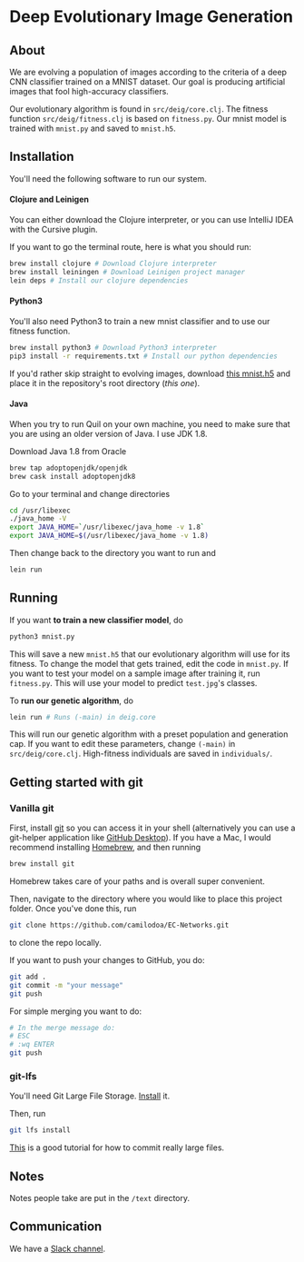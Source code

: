 # Deep Evolutionary Image Generation

## About

We are evolving a population of images according to the criteria of a deep CNN classifier trained on a MNIST dataset. Our goal is producing artificial images that fool high-accuracy classifiers.

Our evolutionary algorithm is found in `src/deig/core.clj`. The fitness function `src/deig/fitness.clj` is based on `fitness.py`. Our mnist model is trained with `mnist.py` and saved to `mnist.h5`.

## Installation

You'll need the following software to run our system.

#### Clojure and Leinigen

You can either download the Clojure interpreter, or you can use IntelliJ IDEA with the Cursive plugin.

If you want to go the terminal route, here is what you should run:

```bash
brew install clojure # Download Clojure interpreter
brew install leiningen # Download Leinigen project manager
lein deps # Install our clojure dependencies
```

#### Python3

You'll also need Python3 to train a new mnist classifier and to use our fitness function.

```bash
brew install python3 # Download Python3 interpreter
pip3 install -r requirements.txt # Install our python dependencies
```

If you'd rather skip straight to evolving images, download [this mnist.h5](https://drive.google.com/file/d/1TUoh30XljT7BZSGSaLzOSmTcH2s_t_xX/view?usp=sharing) and place
it in the repository's root directory (*this one*).


#### Java

When you try to run Quil on your own machine, you need to make sure that you are using an older version of Java. I use JDK 1.8.

Download Java 1.8 from Oracle

```bash
brew tap adoptopenjdk/openjdk
brew cask install adoptopenjdk8
```

Go to your terminal and change directories

```bash
cd /usr/libexec
./java_home -V
export JAVA_HOME=`/usr/libexec/java_home -v 1.8`
export JAVA_HOME=$(/usr/libexec/java_home -v 1.8)
```

Then change back to the directory you want to run and

```bash
lein run
```

## Running

If you want **to train a new classifier model**, do

```bash
python3 mnist.py
```

This will save a new `mnist.h5` that our evolutionary algorithm will use for its fitness. To change the model that gets trained, edit the code in `mnist.py`. If you want to test your model on a sample image after training it, run `fitness.py`. This will use your model to predict `test.jpg`'s classes.


To **run our genetic algorithm**, do

```bash
lein run # Runs (-main) in deig.core
```

This will run our genetic algorithm with a preset population and generation cap. If you want to edit these parameters, change `(-main)` in `src/deig/core.clj`. High-fitness individuals are saved in `individuals/`.

## Getting started with git

### Vanilla git

First, install [git](https://git-scm.com/book/en/v2/Getting-Started-Installing-Git) so you can access it in your shell (alternatively you can use a git-helper application like [GitHub Desktop](https://desktop.github.com/)). If you have a Mac, I would recommend installing [Homebrew](https://brew.sh/), and then running

```bash
brew install git
```

Homebrew takes care of your paths and is overall super convenient.

Then, navigate to the directory where you would like to place this project folder. Once you've done this, run

```bash
git clone https://github.com/camilodoa/EC-Networks.git
```

to clone the repo locally.

If you want to push your changes to GitHub, you do:

```bash
git add .
git commit -m "your message"
git push
```

For simple merging you want to do:
```bash
# In the merge message do:
# ESC
# :wq ENTER
git push
```

### git-lfs

You'll need Git Large File Storage. [Install](https://git-lfs.github.com/) it.

Then, run

```bash
git lfs install
```

[This](https://medium.com/@AyunasCode/how-to-push-large-files-to-github-253d05cc6a09) is a good tutorial for how to commit really large files.


## Notes

Notes people take are put in the `/text` directory.

## Communication

We have a [Slack channel](https://join.slack.com/t/ec-networks/shared_invite/zt-d2zlhyvq-0nHuia~~UffdUTl8EGBUGg).
